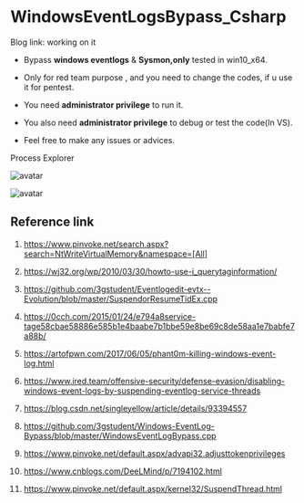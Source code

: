 # WindowsEventLogsBypass_Csharp

Blog link: working on it
* Bypass **windows eventlogs** & **Sysmon,only** tested in win10_x64.

* Only for red team purpose , and you need to change the codes, if u use it for pentest.
* You need **administrator privilege** to run it.
* You also need **administrator privilege** to debug or test the code(In VS).
* Feel free to make any issues or advices.



Process Explorer

![avatar](https://raw.githubusercontent.com/Kara-4search/tempPic/main/Screen%20Shot%202021-05-31%20at%205.05.31%20PM.png)



![avatar](https://raw.githubusercontent.com/Kara-4search/tempPic/main/Screen%20Shot%202021-05-31%20at%205.22.34%20PM.png)





## Reference link

1. https://www.pinvoke.net/search.aspx?search=NtWriteVirtualMemory&namespace=[All]
2. https://wj32.org/wp/2010/03/30/howto-use-i_querytaginformation/
3. https://github.com/3gstudent/Eventlogedit-evtx--Evolution/blob/master/SuspendorResumeTidEx.cpp
4. https://0cch.com/2015/01/24/e794a8service-tage58cbae58886e585b1e4baabe7b1bbe59e8be69c8de58aa1e7babfe7a88b/
5. https://artofpwn.com/2017/06/05/phant0m-killing-windows-event-log.html
6. https://www.ired.team/offensive-security/defense-evasion/disabling-windows-event-logs-by-suspending-eventlog-service-threads
7. https://blog.csdn.net/singleyellow/article/details/93394557
8. https://github.com/3gstudent/Windows-EventLog-Bypass/blob/master/WindowsEventLogBypass.cpp
9. https://www.pinvoke.net/default.aspx/advapi32.adjusttokenprivileges

1. https://www.cnblogs.com/DeeLMind/p/7194102.html
2. https://www.pinvoke.net/default.aspx/kernel32/SuspendThread.html